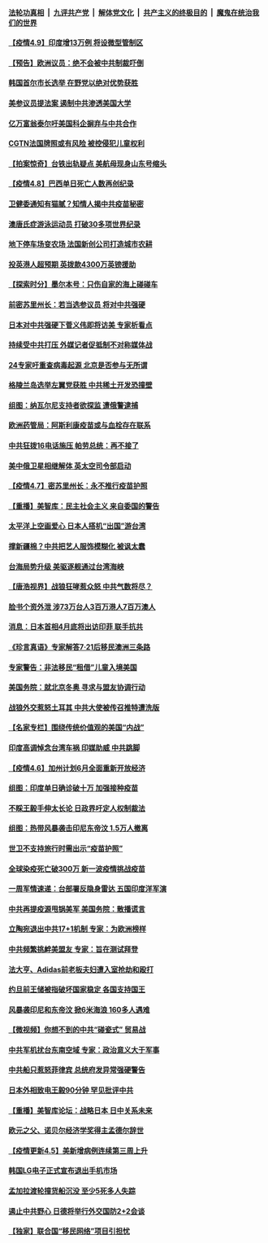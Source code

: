 ####  [法轮功真相](../../../../basic/blob/master/README.md?t=04091931) &nbsp;|&nbsp; [九评共产党](../../../../9ping.md/blob/master/README.md?t=04091931) &nbsp;|&nbsp; [解体党文化](../../../../jtdwh.md/blob/master/README.md?t=04091931)  &nbsp;|&nbsp; [共产主义的终极目的](../../../../gczydzjmd.md/blob/master/README.md?t=04091931) &nbsp;|&nbsp; [魔鬼在统治我们的世界](../../../../mgztzwmdsj.md/blob/master/README.md?t=04091931) 

#### [【疫情4.9】印度增13万例 将设微型管制区](../pages/nsc418/n12869183.md?t=04091931) 

#### [【预告】欧洲议员：绝不会被中共制裁吓倒](../pages/nsc418/n12865650.md?t=04091931) 

#### [韩国首尔市长选举 在野党以绝对优势获胜](../pages/nsc418/n12868639.md?t=04091931) 

#### [美参议员提法案 遏制中共渗透美国大学](../pages/nsc418/n12868336.md?t=04091931) 

#### [亿万富翁泰尔吁美国科企摒弃与中共合作](../pages/nsc418/n12867958.md?t=04091931) 

#### [CGTN法国牌照或有风险 被控侵犯儿童权利](../pages/nsc418/n12867651.md?t=04091931) 

#### [【拍案惊奇】台铁出轨疑点 美航母现身山东号缩头](../pages/nsc418/n12865699.md?t=04091931) 

#### [【疫情4.8】巴西单日死亡人数再创纪录](../pages/nsc418/n12866348.md?t=04091931) 

#### [卫健委通知有猫腻？知情人揭中共疫苗秘密](../pages/nsc418/n12867328.md?t=04091931) 

#### [澳唐氏症游泳运动员 打破30多项世界纪录](../pages/nsc418/n12866734.md?t=04091931) 

#### [地下停车场变农场 法国新创公司打造城市农耕](../pages/nsc418/n12865711.md?t=04091931) 

#### [投英港人超预期 英拨款4300万英镑援助](../pages/nsc418/n12866733.md?t=04091931) 

#### [【探索时分】墨尔本号：只伤自家的海上碰碰车](../pages/nsc418/n12864435.md?t=04091931) 

#### [前密苏里州长：若当选参议员 将对中共强硬](../pages/nsc418/n12865789.md?t=04091931) 

#### [日本对中共强硬下菅义伟即将访美 专家析看点](../pages/nsc418/n12865390.md?t=04091931) 

#### [持续受中共打压 外媒记者促抵制不对称媒体战](../pages/nsc418/n12865163.md?t=04091931) 

#### [24专家吁重查病毒起源 北京是否参与无所谓](../pages/nsc418/n12864875.md?t=04091931) 

#### [格陵兰岛选举左翼党获胜 中共稀土开发恐撞壁](../pages/nsc418/n12864880.md?t=04091931) 

#### [组图：纳瓦尔尼支持者欲探监 遭俄警逮捕](../pages/nsc418/n12864077.md?t=04091931) 

#### [欧洲药管局：阿斯利康疫苗或与血栓存在联系](../pages/nsc418/n12864540.md?t=04091931) 

#### [中共狂拨16电话施压 帕劳总统：再不接了](../pages/nsc418/n12864525.md?t=04091931) 

#### [美中俄卫星相继解体 英太空司令部启动](../pages/nsc418/n12864515.md?t=04091931) 

#### [【疫情4.7】密苏里州长：永不推行疫苗护照](../pages/nsc418/n12863548.md?t=04091931) 

#### [【重播】美智库：民主社会主义 来自委国的警告](../pages/nsc418/n12864206.md?t=04091931) 

#### [太平洋上空画爱心 日本人搭机“出国”游台湾](../pages/nsc418/n12862858.md?t=04091931) 

#### [撑新疆棉？中共把艺人服饰模糊化 被讽太蠢](../pages/nsc418/n12864348.md?t=04091931) 

#### [台海局势升级 美驱逐舰通过台湾海峡](../pages/nsc418/n12864331.md?t=04091931) 

#### [【唐浩视界】战狼狂哮惹众怒 中共气数将尽？](../pages/nsc418/n12862833.md?t=04091931) 

#### [脸书个资外泄 涉73万台人3百万港人7百万澳人](../pages/nsc418/n12862996.md?t=04091931) 

#### [消息：日本首相4月底将出访印菲 联手抗共](../pages/nsc418/n12863497.md?t=04091931) 

#### [《珍言真语》专家解答7·21后移民澳洲三条路](../pages/nsc418/n12861314.md?t=04091931) 

#### [专家警告：非法移民“租借”儿童入境美国](../pages/nsc418/n12863358.md?t=04091931) 

#### [美国务院：就北京冬奥 寻求与盟友协调行动](../pages/nsc418/n12862875.md?t=04091931) 

#### [战狼外交惹怒土耳其 中共大使被传召推特遭洗版](../pages/nsc418/n12862466.md?t=04091931) 

#### [【名家专栏】围绕传统价值观的美国“内战”](../pages/nsc418/n12861573.md?t=04091931) 

#### [印度高调悼念台湾车祸 印媒助威 中共跳脚](../pages/nsc418/n12861983.md?t=04091931) 

#### [【疫情4.6】加州计划6月全面重新开放经济](../pages/nsc418/n12861038.md?t=04091931) 

#### [组图：印度单日确诊破十万 加强接种疫苗](../pages/nsc418/n12861646.md?t=04091931) 

#### [不睬王毅手伸太长论 日政界吁定人权制裁法](../pages/nsc418/n12861850.md?t=04091931) 

#### [组图：热带风暴袭击印尼东帝汶 1.5万人撤离](../pages/nsc418/n12861285.md?t=04091931) 

#### [世卫不支持旅行时需出示“疫苗护照”](../pages/nsc418/n12861807.md?t=04091931) 

#### [全球染疫死亡破300万 新一波疫情挑战疫苗](../pages/nsc418/n12861379.md?t=04091931) 

#### [一周军情速递：台部署反隐身雷达 五国印度洋军演](../pages/nsc418/n12859877.md?t=04091931) 

#### [中共再提疫源甩锅美军 美国务院：散播谎言](../pages/nsc418/n12860983.md?t=04091931) 

#### [立陶宛退出中共17+1机制 专家：为欧洲榜样](../pages/nsc418/n12860479.md?t=04091931) 

#### [中共频繁挑衅美盟友 专家：旨在测试拜登](../pages/nsc418/n12860018.md?t=04091931) 

#### [法大亨、Adidas前老板夫妇遭入室抢劫和殴打](../pages/nsc418/n12859808.md?t=04091931) 

#### [约旦前王储被指破坏国家稳定 各国支持国王](../pages/nsc418/n12859429.md?t=04091931) 

#### [风暴袭印尼和东帝汶 掀6米海浪 160多人遇难](../pages/nsc418/n12859436.md?t=04091931) 

#### [【微视频】你想不到的中共“碰瓷式” 贸易战](../pages/nsc418/n12859313.md?t=04091931) 

#### [中共军机扰台东南空域 专家：政治意义大于军事](../pages/nsc418/n12859088.md?t=04091931) 

#### [中共船只惹怒菲律宾 总统府发异常强硬警告](../pages/nsc418/n12859500.md?t=04091931) 

#### [日本外相致电王毅90分钟 罕见批评中共](../pages/nsc418/n12859457.md?t=04091931) 

#### [【重播】美智库论坛：战略日本 日中关系未来](../pages/nsc418/n12858533.md?t=04091931) 

#### [欧元之父、诺贝尔经济学奖得主孟德尔辞世](../pages/nsc418/n12859100.md?t=04091931) 

#### [【疫情更新4.5】美新增病例连续第三周上升](../pages/nsc418/n12858892.md?t=04091931) 

#### [韩国LG电子正式宣布退出手机市场](../pages/nsc418/n12858831.md?t=04091931) 

#### [孟加拉渡轮撞货船沉没 至少5死多人失踪](../pages/nsc418/n12858723.md?t=04091931) 

#### [遏止中共野心 日德将举行外交国防2+2会谈](../pages/nsc418/n12858395.md?t=04091931) 

#### [【独家】联合国“移民网络”项目引担忧](../pages/nsc418/n12857876.md?t=04091931) 

